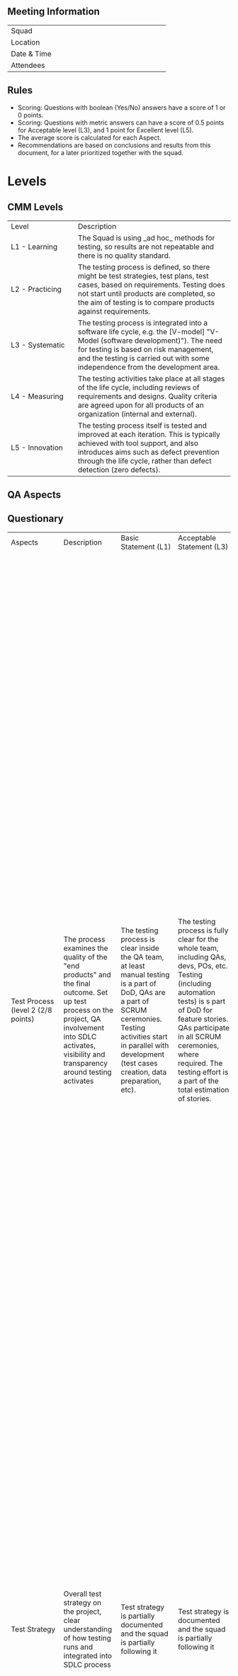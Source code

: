 ﻿
## Meeting Information
<table>
	<colgroup>
		<col  style="width: 30%" />
		<col  style="width: 70%" />
	</colgroup>
	<tbody>
		<tr>
			<td>Squad</td>
			<td></td>
		</tr>
		<tr>
			<td>Location</td>
			<td></td>
		</tr>		
		<tr>
			<td>Date & Time</td>
			<td></td>
		</tr>		
		<tr>
			<td>Attendees</td>
			<td></td>
		</tr>		
	</tbody>
</table>

## Rules
- Scoring: Questions with boolean (Yes/No) answers have a score of 1 or 0 points.
- Scoring: Questions with metric answers can have a score of 0.5 points for Acceptable level (L3), and 1 point for Excellent level (L5).
- The average score is calculated for each Aspect.
- Recommendations are based on conclusions and results from this document, for a later prioritized together with the squad.

# Levels
## CMM Levels
<table>
	<colgroup>
		<col  style="width: 30%" />
		<col  style="width: 70%" />
	</colgroup>
	<tbody>
		<tr>
			<td>Level</td>
			<td>Description</td>
		</tr>
		<tr>
			<td>L1 - Learning</td>
			<td>The Squad is using  _ad hoc_  methods for testing, so results are not repeatable and there is no quality standard.</td>
		</tr>		
		<tr>
			<td>L2 - Practicing </td>
			<td>The testing process is defined, so there might be test strategies, test plans, test cases, based on requirements. Testing does not start until products are completed, so the aim of testing is to compare products against requirements.</td>
		</tr>		
		<tr>
			<td>L3 - Systematic</td>
			<td>The testing process is integrated into a software life cycle, e.g. the  [V-model] "V-Model (software development)"). The need for testing is based on risk management, and the testing is carried out with some independence from the development area.</td>
		</tr>
		<tr>
			<td>L4 - Measuring</td>
			<td>The testing activities take place at all stages of the life cycle, including reviews of requirements and designs. Quality criteria are agreed upon for all products of an organization (internal and external).</td>
		</tr>
		<tr>
			<td>L5 - Innovation</td>
			<td>The testing process itself is tested and improved at each iteration. This is typically achieved with tool support, and also introduces aims such as defect prevention through the life cycle, rather than defect detection (zero defects).</td>
		</tr>				
	</tbody>
</table>

## QA Aspects



## Questionary
<table>
	<colgroup>
		<col  style="width: 12%" />
		<col  style="width: 12%" />
		<col  style="width: 12%" />
		<col  style="width: 12%" />
		<col  style="width: 12%" />
		<col  style="width: 12%" />
		<col  style="width: 12%" />
		<col  style="width: 12%" />
		<col  style="width: 12%" />
		<col  style="width: 12%" />								
	</colgroup>
	<tbody>
		<tr>
			<td>Aspects</td>
			<td>Description</td>
			<td>Basic Statement (L1)</td>
			<td>Acceptable Statement (L3)</td>
			<td>Excellent Statement (L5)</td>
			<td>Evidence Type</td>
			<td>Evidence</td>
			<td>Question</td>
			<td>Acceptable</td>
			<td>Excellent</td>
			<td>Team</td>
			<td>Comments</td>	
		</tr>
		<tr>
			<td>Test Process (level 2 (2/8 points) </td>
			<td>The process examines the quality of the "end products" and the final outcome. Set up test process on the project, QA involvement into SDLC activates, visibility and transparency around testing activates</td>
			<td>The testing process is clear inside the QA team, at least manual testing is a part of DoD, QAs are a part of SCRUM ceremonies. Testing activities start in parallel with development (test cases creation, data preparation, etc).</td>
			<td>The testing process is fully clear for the whole team, including QAs, devs, POs, etc. Testing (including automation tests) is s part of DoD for feature stories. QAs participate in all SCRUM ceremonies, where required. The testing effort is a part of the total estimation of stories.</td>
			<td>Excellent Statement (L5)</td>
			<td>Evidence Type</td>
			<td>Evidence</td>
			<td>Question</td>
			<td colspan=4>
				<table>
					<tr>
						<td>Question</td>
						<td>Is Testing a part of DoD for each feature story?</td>
						<td>What is your definition of done?  
                            Do you test every single feature before considering it as done?</td>
						<td></td>
						<td></td>
						<td></td>
						<td></td>
					</tr>
					<tr>
						<td>Question</td>
						<td>Is There a QA manager/lead who drives the testing process?</td>
						<td>How do you organize the QA work? Is it part of the standard team ceremonies? Do you follow the same estimation process, standup reports ..?</td>
						<td></td>
						<td></td>
						<td></td>
						<td></td>
					</tr>
					<tr>
						<td>Question</td>
						<td>Do QA team members participate in Agile ceremonies?</td>
						<td>Are the QA part of all the Agile ceremonies, like poker planning, 3 amigos...?</td>
						<td></td>
						<td></td>
						<td></td>
						<td></td>
					</tr>
					<tr>
						<td>Question</td>
						<td>Does QA team member start working on a story in parallel to the developer and communicate with developers & POs to provide feedback and align testing scope/plan?</td>
						<td>When a new Sprint starts, what does a QA member usually do? Feature file description, add a new test to Xray, is this done in parallel with a developer? Is there communication with the developer / PO?</td>
						<td></td>
						<td></td>
						<td></td>
						<td></td>
					</tr>
					<tr>
						<td>Question</td>
						<td>Is The testing effort a part of the total estimation of stories?</td>
						<td>When the team is doing the estimation before the sprint planning, do you consider the effort of testing as part of the estimation? all testing, manual, automation, including functional and non-functional?</td>
						<td></td>
						<td></td>
						<td></td>
						<td></td>
					</tr>
					<tr>
						<td>Question</td>
						<td>Is the Testing process defined and transparent allowing other squad members to step in when needed?</td>
						<td>If the manual QA needs help because they are overloaded, can the Developers, or PO help with some test? Do they follow the process defined (Use Xray execution, upload results ...)</td>
						<td></td>
						<td></td>
						<td></td>
						<td></td>
					</tr>
					<tr>
						<td>Question</td>
						<td>Is there a Test Plan prepared for each release?</td>
						<td>Do you have a dedicated test plan or execution per release/sprint? so every new feature developed in the sprint is added to the master plan?</td>
						<td></td>
						<td></td>
						<td></td>
						<td></td>
					</tr>
					<tr>
						<td>Question</td>
						<td>Is there a test coverage review meeting (3 amigos) held for each release?</td>
						<td>How do you keep the balance between automation and manual? Do you review your test coverage per release?</td>
						<td></td>
						<td></td>
						<td></td>
						<td></td>
					</tr>										
				</table>	
			</td>
		</tr>
		<tr>
			<td>Test Strategy</td>
			<td>Overall test strategy on the project, clear understanding of how testing runs and integrated into SDLC process</td>
			<td>Test strategy is partially documented and the squad is partially following it</td>
			<td>Test strategy is documented and the squad is partially following it</td>
			<td>Test Strategy is documented and fully followed by the squad. STLC is fully integrated with the SDLC</td>
			<td colspan=4>
				<table>
					<tr>
						<td>Question</td>
						<td>Is Testing a part of DoD for each feature story?</td>
						<td>What is your definition of done?  
                            Do you test every single feature before considering it as done?</td>
						<td></td>
						<td></td>
						<td></td>
						<td></td>
					</tr>
					<tr>
						<td>Question</td>
						<td>Are selected tools in line with tools used for the whole organization?</td>
						<td>What tools are you using for your testing both for manual and automation pieces?</td>
						<td></td>
						<td></td>
						<td></td>
						<td></td>
					</tr>
					<tr>
						<td>Question</td>
						<td>Is Test reporting and visibility on the testing process clear for all team members?</td>
						<td>Who is responsible for creating Test reports? Is it done manually or in an automated way? Does everyone from the team have access to the reports?</td>
						<td></td>
						<td></td>
						<td></td>
						<td></td>
					</tr>
					<tr>
						<td>Question</td>
						<td>Is Exploratory testing in place?</td>
						<td>Do you have exploratory testing? If yes - how often and who is involved in this process?</td>
						<td></td>
						<td></td>
						<td></td>
						<td></td>
					</tr>
					<tr>
						<td>Question</td>
						<td>Does Regression testing happen regularly?</td>
						<td>Could you, please, describe your Regression testing process?</td>
						<td></td>
						<td></td>
						<td></td>
						<td></td>
					</tr>
                </table>
            </td>
		</tr>
		<tr>
			<td>Test Case Management process</td>
			<td>Process of creating, updating, executing test cases, list of test cases executing on different stages</td>
            <td>Test cases are not written for testing.</td>
			<td>There is a Test Case Management Tool, which is aligned with what is used for the whole organization. At least 80% of stories are covered with test cases. All test cases are split by test suites for Smoke and Regression executions.</td>
			<td>There is a Test Case Management Tool, which is aligned with what is used for the whole organization. All stories are covered with test cases, which are split by test suites for Smoke and Regression executions. A traceability matrix is created and there is a place to look at what stories are covered by which test cases.</td>
			<td colspan=4>
				<table>
					<tr>
						<td>Question</td>
						<td>Is there a single source of truth for manual test cases (Xray)?</td>
						<td>Do you use Xray to document testing scenarios, prepare the test plans, and record executions?</td>
						<td></td>
						<td></td>
						<td></td>
						<td></td>
					</tr>
					<tr>
						<td>Question</td>
						<td>Does the requirement traceability matrix exist?</td>
						<td>How do you track what functionalities are covered with tests and what are missing? Do you have a traceability matrix?</td>
						<td></td>
						<td></td>
						<td></td>
						<td></td>
					</tr>
					<tr>
						<td>Question</td>
						<td>What is your level of test coverage?</td>
						<td>How many features are covered with tests? </td>
						<td></td>
						<td></td>
						<td></td>
						<td></td>
					</tr>
					<tr>
						<td>Question</td>
						<td>Do the PO or developers review the tests?</td>
						<td>Is there someone besides the QA team who reviews test cases? Devs, POs?</td>
						<td></td>
						<td></td>
						<td></td>
						<td></td>
					</tr>
					<tr>
						<td>Question</td>
						<td>Do you have the test category "Smoke" and "Regression" defined?</td>
						<td>How do you categorized and split tests? Do you have Smoke, Regression test suites defined?</td>
						<td></td>
						<td></td>
						<td></td>
						<td></td>
					</tr>
                </table>
            </td>
		</tr>
		<tr>
			<td>Defect Management</td>
			<td>Process of defect creation, handling opened defects</td>
            <td>Defects are not tracked, therefore the team does not triage or perform root analysis of the defects found.</td>
			<td>Defects are tracked in Jira to the original feature's requirement. There isn't a ceremony for defects triage and prioritization is not according to the impact</td>
			<td>Defects are tracked in Jira to the original feature's requirement. The team triages the defects and give the right priority according to the impact</td>
			<td colspan=4>
				<table>
					<tr>
						<td>Question</td>
						<td>Do you track found defects into a bug tracking system?</td>
						<td>When you find a bug, what do you do? how do you track the life cycle of the bug?</td>
						<td></td>
						<td></td>
						<td></td>
						<td></td>
					</tr>
					<tr>
						<td>Question</td>
						<td>Do you link in Jira, defects to a feature's requirement?</td>
						<td>Do you link in Jira, defects to a feature's requirement?</td>
						<td></td>
						<td></td>
						<td></td>
						<td></td>
					</tr>
					<tr>
						<td>Question</td>
						<td>Do you have a template for defects creation process?</td>
						<td>Do you have a template for defects creation process? 
                            What fields are mandatory?</td>
						<td></td>
						<td></td>
						<td></td>
						<td></td>
					</tr>
					<tr>
						<td>Question</td>
						<td>Are all mandatory fields, like Priority, Environment, Device, Build #, etc are filled in during defect creation?</td>
						<td>Is there a list of all mandatory fields for defects creation defined and followed?
                            Are all mandatory fields, like Priority, Environment, Device, Build #, etc are filled in during defect creation?</td>
						<td></td>
						<td></td>
						<td></td>
						<td></td>
					</tr>
					<tr>
						<td>Question</td>
						<td>Are there any retrospectives (actions items/root cause analyses) done on defects area?
                            For instance: the most problematic functionality, area with the most invalid bugs, etc.</td>
						<td>Are there any retrospectives (actions items/root cause analyses) done on defects area?
                            For instance: the most problematic functionality, area with the most invalid bugs, etc.</td>
						<td></td>
						<td></td>
						<td></td>
						<td></td>
					</tr>
					<tr>
						<td>Question</td>
						<td>Do you have a process for defects triage?</td>
						<td>How does the team know what is the most important bug to fix? How do you give the severity or priorities to the bug? Does the team review this?
                            How often do you review your bug backlog? Do you treat them as a normal feature or do they have different ceremonies to triage them?</td>
						<td></td>
						<td></td>
						<td></td>
						<td></td>
					</tr>
					<tr>
						<td>Question</td>
						<td>What is the average time to fix the critical bug?.</td>
						<td>If a bug is found in UAT/Staging how long does it take to put it back into the team backlog? If the bug is found during the sprint how long does it take?</td>
						<td></td>
						<td></td>
						<td></td>
						<td></td>
					</tr>
					<tr>
						<td>Question</td>
						<td>How many bugs are closed as invalid?</td>
						<td>Sometimes bugs raise by QA do not contain enough information, or are not a real bug (For example QA misunderstood the requirement), how often does it happen?</td>
						<td></td>
						<td></td>
						<td></td>
						<td></td>
					</tr>                                        
                </table>
            </td>
		</tr>
		<tr>
			<td>QA Metrics</td>
			<td>Process of measuring the effectiveness of QA process, visibility on the testing activities, and product stability</td>
            <td>QA metrics are not measured.</td>
			<td>QA metrics for Defect Managements and Test Automation are measured.</td>
			<td>QA metrics for Defect Managements and Test Automation are measured in an automated way. Also, some action items are built based on Metric results.</td>
			<td colspan=4>
				<table>
					<tr>
						<td>Question</td>
						<td>Are Metrics around the Defect management area measured?</td>
						<td>How do you track your QA progress? Are there any metrics/dashboards for the Defect Management area?</td>
						<td></td>
						<td></td>
						<td></td>
						<td></td>
					</tr>
					<tr>
						<td>Question</td>
						<td>Are Metrics around the Test Automation area measured?</td>
						<td>Are there any metrics/dashboards for the Test Automation area?</td>
						<td></td>
						<td></td>
						<td></td>
						<td></td>
					</tr>
					<tr>
						<td>Question</td>
						<td>Are metrics measured in an automated way?</td>
						<td>If yes for previous, how are you creating your dashboards?</td>
						<td></td>
						<td></td>
						<td></td>
						<td></td>
					</tr>
					<tr>
						<td>Question</td>
						<td>Is Retro and action plan based on metrics results happening?</td>
						<td>Based on metrics that you are receiving - are there any action items created?</td>
						<td></td>
						<td></td>
						<td></td>
						<td></td>
					</tr>
                </table>
            </td>
		</tr>
		<tr>
			<td>Test Automation and Quality Gates</td>
			<td>The level of maturity in test automation area, including quality gates, following testing pyramid.</td>
            <td>There is not automation tests or metrics that measure the level of coverage</td>
			<td>There are automation tests and they run as part of the CI pipeline, but results and metrics are not used to influence the pipeline and prevent code changes with not enough quality changes to be merged into the main branch.</td>
			<td>There are automation tests that run continuously and prevent code changes with regression to be merged into the main source code branch</td>
			<td colspan=4>
				<table>
					<tr>
						<td>Question</td>
						<td>Does In-Sprint automation present?</td>
						<td>Do you cover each feature with automation tests and automation tests are a part of DoD and done in the same sprint as feature item?</td>
						<td></td>
						<td></td>
						<td></td>
						<td></td>
					</tr>
					<tr>
						<td>Question</td>
						<td>Do you calculate the code coverage for every build? </td>
						<td>When was the last time you measure the code coverage? Is it done automatically as part of the CI pipeline? A drop in the code coverage makes the build fail? </td>
						<td></td>
						<td></td>
						<td></td>
						<td></td>
					</tr>
					<tr>
						<td>Question</td>
						<td>Do you create unit tests for new functionalities and it is a part of DoD?</td>
						<td>Are Unit tests mandatory to consider a given functionality ready to be tested? 	</td>
						<td></td>
						<td></td>
						<td></td>
						<td></td>
					</tr>
					<tr>
						<td>Question</td>
						<td>What are your tests type distribution according to the test pyramid?</td>
						<td>Do you have Unit test, integration test (Tests where you mock your dependencies), and E2E where you test everything together? How often do you execute them?</td>
						<td></td>
						<td></td>
						<td></td>
						<td></td>
					</tr>
					<tr>
						<td>Question</td>
						<td>Do you have some smoke automated tests running on UAT/Prod continuously after each release?</td>
						<td>Are you reusing your test to keep them running continuously in production and notify the team when something is not working as expected?</td>
						<td></td>
						<td></td>
						<td></td>
						<td></td>
					</tr>
					<tr>
						<td>Question</td>
						<td>Are Quality Gates established, defined, and followed for each stage/environment?</td>
						<td>What are the quality gates that the team follows in order to decide if a given release can be promoted from and environment to the next?</td>
						<td></td>
						<td></td>
						<td></td>
						<td></td>
					</tr>
					<tr>
						<td>Metric</td>
						<td>Is Automation testing a part of the testing strategy?</td>
						<td>Do you have any automation tests?</td>
						<td></td>
						<td></td>
						<td></td>
						<td></td>
					</tr>
					<tr>
						<td>Metric</td>
						<td>Coverage for unit tests</td>
						<td>Do you have Unit test? If yes what is the code coverage? </td>
						<td></td>
						<td></td>
						<td></td>
						<td></td>
					</tr>                                        
                </table>
            </td>
		</tr>
		<tr>
			<td>Test Execution and Reporting</td>
			<td>There are either no automation tests, or all automation tests are executed locally, there is no reporting for automation tests. Only automation QA could execute tests and know where to find the results.</td>
            <td>The majority of the tests are integrated into pipelines and executed on a regular basis. The pass rate for automation tests is close to 90%. QAs and developers have access to view the test results of test execution.</td>
			<td>There is a Test Case Management Tool, which is aligned with what is used for the whole organization. At least 80% of stories are covered with test cases. All test cases are split by test suites for Smoke and Regression executions.</td>
			<td>Automation tests are integrated into pipelines and executed on a regular basis. Automation tests are split for Smoke and Regression test suites and the pass rate is close to 99%. There is a single source of truth for manual and automation test cases, where everyone from the team is able to view the test results.</td>
			<td colspan=4>
				<table>
					<tr>
						<td>Question</td>
						<td>Are all automated tests integrated into the pipelines and executed on a regular basis?</td>
						<td>How often do you run your automation test?</td>
						<td></td>
						<td></td>
						<td></td>
						<td></td>
					</tr>
					<tr>
						<td>Question</td>
						<td>Are automation tests split between Smoke and Regression test suites?</td>
						<td>Are automation tests split between Smoke and Regression test suites?</td>
						<td></td>
						<td></td>
						<td></td>
						<td></td>
					</tr>
					<tr>
						<td>Question</td>
						<td>What is the average pass rate for your automation?</td>
						<td>How often does the build fail because of a failure in a given test? When it fails, does it usually fail because of environmental issues or flaky tests?</td>
						<td></td>
						<td></td>
						<td></td>
						<td></td>
					</tr>
					<tr>
						<td>Question</td>
						<td>Are Manual and Automation test aggregated under the same report (Xray)?</td>
						<td>Do you upload the automation result also to Xray?</td>
						<td></td>
						<td></td>
						<td></td>
						<td></td>
					</tr>
					<tr>
						<td>Question</td>
						<td>Do you have an automation test report tool with a test results timeline?</td>
						<td>What do you do with the automation results report? Do you have an automation test report portal </td>
						<td></td>
						<td></td>
						<td></td>
						<td></td>
					</tr>
					<tr>
						<td>Question</td>
						<td>Who has access to check the test results of test execution in reports?</td>
						<td>How does the team know when a test is failing (automation and manual)? Does the team have access to the testing results?</td>
						<td></td>
						<td></td>
						<td></td>
						<td></td>
					</tr>                    
                </table>
            </td>
		</tr>
		<tr>
			<td>Non-Functional Testing</td>
			<td>Presence of non-functional testing on the project, including performance and security testing. Accessing the state of Non-Functional Requirements, data load model, etc.</td>
            <td>There are not Non-functional testing done manually neither automate, non-functional requirements are not collected during the analysis phase.</td>
			<td>The team collects non-functional requirements and include them as the non-functional test in the testing plan. Automation is used to cover these tests but in a not dedicated environment where results and metrics are not available therefore conclusions are not generated after execution.</td>
			<td>Automation tests cover the non-functional aspect of the product, there is a dedicated performance test environment used where the test suite is executed as part of the CI/CD pipeline, metrics are available therefore, the results and conclusions are generated after tests executions in a consistent manner. </td>
			<td colspan=4>
				<table>
					<tr>
						<td>Question</td>
						<td>Is performance testing a part of the testing process?</td>
						<td>When all the functionalities are tested and covered do you do any kind of non-functional test like performance before releasing to UAT, Staging, or Prod?</td>
						<td></td>
						<td></td>
						<td></td>
						<td></td>
					</tr>
					<tr>
						<td>Question</td>
						<td>Does Non-Functional Requirements(NFR) exist?</td>
						<td>How do you collect the non-functional requirements? </td>
						<td></td>
						<td></td>
						<td></td>
						<td></td>
					</tr>
					<tr>
						<td>Question</td>
						<td>Are Performance tests correlated to end-user scenarios?</td>
						<td>Do you run real performance tests correlated to end-user actions? Do you have a baseline to compare with the results?</td>
						<td></td>
						<td></td>
						<td></td>
						<td></td>
					</tr>
					<tr>
						<td>Question</td>
						<td>Do you have a security test suite?</td>
						<td>Do you have any automation security tests? Apart from static code analysis?</td>
						<td></td>
						<td></td>
						<td></td>
						<td></td>
					</tr>
					<tr>
						<td>Question</td>
						<td>Do you correlate performance test results with standard metrics and logs?</td>
						<td>When running the performance test? Are you able to collect the metrics (memory consumption, cpu ..) and logs from the servers under the test?</td>
						<td></td>
						<td></td>
						<td></td>
						<td></td>
					</tr>
					<tr>
						<td>Question</td>
						<td>Do you run any of the NFT as part of the pipeline?</td>
						<td>How often do you run these tests? are they part of your pipeline?</td>
						<td></td>
						<td></td>
						<td></td>
						<td></td>
					</tr>
					<tr>
						<td>Question</td>
						<td>Do the results from the NFT influence the CI/CD pipeline?</td>
						<td>What do you do with the results from these tests? Can they invalidate or block the progression of a given release in your pipeline?</td>
						<td></td>
						<td></td>
						<td></td>
						<td></td>
					</tr>                                                            
                </table>
            </td>
		</tr>
		<tr>
			<td>Test Environments</td>
			<td>Set up of test environments, their usage and determine whether test envs are blockers for the usage</td>
            <td>There aren't dedicated environments for functional and non-functional testing. Functional testing is happening on either Dev environments, or on upper environments. Only some specific people could deploy the specific builds to the environments.</td>
			<td>There is a dedicated environment for functional testing, there is a place where non-functional could happen. There is no dependency on 3rd party unstable services. Anyone from the team can deploy and update environments for any specific build during 1 hour.</td>
			<td>There is a dedicated environment for functional and non-functional testing. There is no dependency on 3rd party unstable services. Anyone from the team can deploy and update environments for any specific build during 15 minutes.</td>
			<td colspan=4>
				<table>
					<tr>
						<td>Question</td>
						<td>Is there any environment for functional QA activities?</td>
						<td>Where do you run your manual test? Do you have a dedicated environment for it? How do you ensure a given version of your app is there for testing?</td>
						<td></td>
						<td></td>
						<td></td>
						<td></td>
					</tr>
					<tr>
						<td>Question</td>
						<td>Is there any environment for performance testing?</td>
						<td>Do you have a dedicated environment to run non-functional tests such as performance tests?</td>
						<td></td>
						<td></td>
						<td></td>
						<td></td>
					</tr>
					<tr>
						<td>Question</td>
						<td>Are there any dependencies on 3rd party unstable services/ environment?</td>
						<td>What do you do with 3rd party dependencies in your test environment? Does your test environment suffer from unstable 3rd party services?</td>
						<td></td>
						<td></td>
						<td></td>
						<td></td>
					</tr>
					<tr>
						<td>Question</td>
						<td>Is the test environment dedicated/isolated to the team?</td>
						<td>What is the governance to not overlap with other test activities? How do you prepare and clean up the environment? Are you able to create an environment on the fly?</td>
						<td></td>
						<td></td>
						<td></td>
						<td></td>
					</tr>
					<tr>
						<td>Question</td>
						<td>Can everyone from the team deploy any branch to QA environments?</td>
						<td>Could deployment to QA environment be done by any team member?
                            Is there some automation job in Jenkins for it?</td>
						<td></td>
						<td></td>
						<td></td>
						<td></td>
					</tr>
					<tr>
						<td>Question</td>
						<td>Do you assert the expected state of the environment before running your test?</td>
						<td>Before running your test, do you have a pre-step that ensures or prepares the environment into a given state to make sure your test is predictable and stable? for example, running a set of smoke tests</td>
						<td></td>
						<td></td>
						<td></td>
						<td></td>
					</tr>
                    <tr>
                        <td>Metric</td>
                        <td>How much time does it take to deploy and update environments for a specific build?</td>
                        <td>How long it takes to prepare the environment?</td>
                        <td></td>
                        <td></td>
                        <td></td>
                        <td></td>
                    </tr>
                </table>
            </td>
		</tr>
		<tr>
			<td>Knowledge Transfer</td>
			<td>How knowledge transfer and documentation regarding the Quality Assurance part is organized</td>
            <td>There is a limited number of documentation for QA, no single source of truth, there is no documented and described on-boarding process for newcomers, only automation QA is aware of test automation tools, expertise and approach</td>
			<td>The majority of QA areas are covered by documentation, however, it is stored in different places. The onboarding process is established, the basic checklist is created. Automation QAs and developers are aware of the process and able to execute needed tests</td>
			<td>Documentation for QA process is created, everything is stored in Confluence and well structurally organized. A fully detailed onboarding process is established and documented in Confluence. The whole engineering team, including manual QAs are aware of the test automation approach and ability to execute it</td>
			<td colspan=4>
				<table>
					<tr>
						<td>Question</td>
						<td>Is Documentation created and stored in Confluence?</td>
						<td>How do you track your documentation? Do you use Confluence?</td>
						<td></td>
						<td></td>
						<td></td>
						<td></td>
					</tr>
					<tr>
						<td>Question</td>
						<td>Are you updating your documentation on a regular basis?</td>
						<td>Is your documentation up-to-date?
                            How do you keep it up-to-date?</td>
						<td></td>
						<td></td>
						<td></td>
						<td></td>
					</tr>
					<tr>
						<td>Question</td>
						<td>How effective your documentation is?</td>
						<td>Does your documentation work and viewed regularly?
                            How many views do you have on average for your documents?</td>
						<td></td>
						<td></td>
						<td></td>
						<td></td>
					</tr>
					<tr>
						<td>Question</td>
						<td>Is the onboarding process for newcomers is established and documented?</td>
						<td>Do you have a formal process for updating documentation, is this documented anywhere?</td>
						<td></td>
						<td></td>
						<td></td>
						<td></td>
					</tr>
					<tr>
						<td>Question</td>
						<td>Are best practices for test automation expertise, test tools are shared inside the team?</td>
						<td>Are there some online training, recorded sessions, guilds for best practices sessions for test automation expertise, test tools, etc inside the team?</td>
						<td></td>
						<td></td>
						<td></td>
						<td></td>
					</tr>
                </table>
            </td>
		</tr>
	</tbody>
</table>
